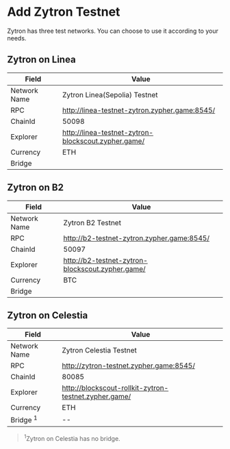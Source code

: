 # Add Zytron Testnet

Zytron has three test networks. You can choose to use it according to your needs.

## Zytron on Linea

|  Field   | Value  |
|  ----  | ----  |
| Network Name  | Zytron Linea(Sepolia) Testnet |
| RPC | http://linea-testnet-zytron.zypher.game:8545/ |
| ChainId | 50098 |
| Explorer | http://linea-testnet-zytron-blockscout.zypher.game/ |
| Currency | ETH |
| Bridge |  |

## Zytron on B2

|  Field   | Value  |
|  ----  | ----  |
| Network Name  | Zytron B2 Testnet |
| RPC | http://b2-testnet-zytron.zypher.game:8545/ |
| ChainId | 50097 |
| Explorer | http://b2-testnet-zytron-blockscout.zypher.game/ |
| Currency | BTC |
| Bridge |  |

## Zytron on Celestia

|  Field   | Value  |
|  ----  | ----  |
| Network Name  | Zytron Celestia Testnet |
| RPC | http://zytron-testnet.zypher.game:8545/ |
| ChainId | 80085 |
| Explorer | http://blockscout-rollkit-zytron-testnet.zypher.game/ |
| Currency | ETH |
| Bridge <sup>1</sup> | -- |

> <sup>1</sup>Zytron on Celestia has no bridge.
